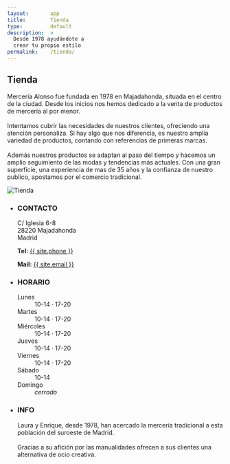 ```yaml
---
layout:       app
title:        Tienda
type:         default
description:  >
  Desde 1978 ayudándote a
  crear tu propio estilo
permalink:    /tienda/
---
```


<div class="ContentHeader parallax-window" data-position="center center" data-bleed="10" data-natural-width="1024" data-natural-height="768" data-image-src="/img/shop/shop.jpg">
  <h2 class="ContentHeader-title PageTitle">Tienda</h2>
</div>

<div class="u-inner">
  <div class="pure-g Block">
    <div class="Block-item pure-u-1 pure-u-md-1-2 pure-u-lg-1-2">
      <div class="l-box">
        <p class="DefaultParagraph">Mercería Alonso fue fundada en 1978 en Majadahonda, situada en el centro de la ciudad.
        Desde los inicios nos hemos dedicado a la venta de productos de mercería al por menor.<br/><br/>
        Intentamos cubrir las necesidades de nuestros clientes, ofreciendo una atención personaliza. Si hay algo que nos
        diferencia, es nuestro amplia variedad de productos, contando con referencias de primeras marcas.<br/><br/>
        Además nuestros productos se adaptan al paso del tiempo y hacemos un amplio seguimiento de las modas
        y tendencias más actuales. Con una gran superficie, una experiencia de mas de 35 años y la confianza
        de nuestro publico, apostamos por el comercio tradicional.
        </p>
      </div>
    </div>
    <div class="Block-item pure-u-1 pure-u-md-1-2 pure-u-lg-1-2">
      <div class="l-box">
        <img class="pure-img" src="/img/layout/shop3.jpg" title="Tienda" alt="Tienda" />
      </div>
    </div>
  </div>
</div>

<div class="LocationMap js-map"></div>

<div class="u-inner">
  <ul class="Block List pure-g" id="contacto">
    <li class="List-item pure-u-1 pure-u-md-1-3 pure-u-lg-1-3">
      <div class="l-box">
        <h3 class="List-itemTitle">CONTACTO</h3>
        <p class="List-itemText">
          C/ Iglesia 6-8<br/>
          28220 Majadahonda<br/>
          Madrid
        </p>
        <p class="List-itemText List-itemText--margin">
          <strong>Tel:</strong> <a href="tel:{{ site.phone }}">{{ site.phone }}</a>
        </p>
        <p class="List-itemText">
          <strong>Mail:</strong> <a href="mailto:{{ site.email }}">{{ site.email }}</a>
        </p>
      </div>
    </li>
    <li class="List-item pure-u-1 pure-u-md-1-3 pure-u-lg-1-3">
      <div class="l-box">
        <h3 class="List-itemTitle">HORARIO</h3>
        <dl class="List-itemTable">
          <dt class="List-itemTableTitle">Lunes</dt>
          <dd class="List-itemTableInfo">10-14 · 17-20</dd>
          <dt class="List-itemTableTitle">Martes</dt>
          <dd class="List-itemTableInfo">10-14 · 17-20</dd>
          <dt class="List-itemTableTitle">Miércoles</dt>
          <dd class="List-itemTableInfo">10-14 · 17-20</dd>
          <dt class="List-itemTableTitle">Jueves</dt>
          <dd class="List-itemTableInfo">10-14 · 17-20</dd>
          <dt class="List-itemTableTitle">Viernes</dt>
          <dd class="List-itemTableInfo">10-14 · 17-20</dd>
          <dt class="List-itemTableTitle">Sábado</dt>
          <dd class="List-itemTableInfo">10-14</dd>
          <dt class="List-itemTableTitle">Domingo</dt>
          <dd class="List-itemTableInfo"><em>cerrado</em></dd>
        </dl>
      </div>
    </li>
    <li class="List-item pure-u-1 pure-u-md-1-3 pure-u-lg-1-3">
      <div class="l-box">
        <h3 class="List-itemTitle">INFO</h3>
        <p class="List-itemText">
          Laura y Enrique, desde 1978, han acercado la mercería tradicional
          a esta población del suroeste de Madrid.<br/><br/>
          Gracias a su afición por las manualidades ofrecen a sus clientes una
          alternativa de ocio creativa.
        </p>
      </div>
    </li>
  </ul>
</div>


<script src="https://maps.googleapis.com/maps/api/js?v=3.exp"></script>

<!-- build:js(app) /js/shop.js -->
  <script src="/_bower_components/jquery/jquery.js"></script>
  <script src="/_bower_components/underscore/underscore.js"></script>
  <script src="/_bower_components/backbone/backbone.js"></script>
  <script src="/_bower_components/jquery-cookie/jquery.cookie.js"></script>
  <script src="/js/vendor/parallax.min.js"></script>
  <script src="/js/common/cookie_model.js"></script>
  <script src="/js/common/last_posts.js"></script>
  <script src="/js/common/cookie_banner.js"></script>
  <script src="/js/common/page_view.js"></script>
  <script src="/js/shop/map.js"></script>
  <script src="/js/shop/shop.js"></script>
<!-- endbuild -->